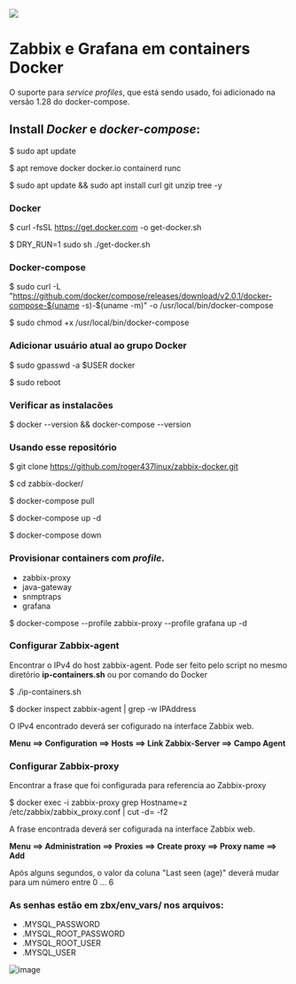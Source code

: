![](https://upload.wikimedia.org/wikipedia/commons/b/bf/Zabbix_logo.png)

# Zabbix e Grafana em containers Docker

O suporte para *service profiles*, que está sendo usado, foi adicionado na versão 1.28 do docker-compose.

## Install *Docker* e *docker-compose*:

$ sudo apt update

$ apt remove docker docker.io containerd runc

$ sudo apt update && sudo apt install curl git unzip tree -y

### Docker

$ curl -fsSL https://get.docker.com -o get-docker.sh

$ DRY_RUN=1 sudo sh ./get-docker.sh

### Docker-compose

$ sudo curl -L "https://github.com/docker/compose/releases/download/v2.0.1/docker-compose-$(uname -s)-$(uname -m)" -o /usr/local/bin/docker-compose

$ sudo chmod +x /usr/local/bin/docker-compose

### Adicionar usuário atual ao grupo Docker

$ sudo gpasswd -a $USER docker

$ sudo reboot

### Verificar as instalacões

$ docker --version  && docker-compose --version


### Usando esse repositório

$ git clone https://github.com/roger437linux/zabbix-docker.git

$ cd zabbix-docker/

$ docker-compose pull

$ docker-compose up -d

$ docker-compose down


### Provisionar containers com *profile*.
  - zabbix-proxy
  - java-gateway
  - snmptraps
  - grafana

$ docker-compose --profile zabbix-proxy --profile grafana up -d


### Configurar Zabbix-agent

Encontrar o IPv4 do host zabbix-agent. 
Pode ser feito pelo script no mesmo diretório **ip-containers.sh** ou por comando do Docker

$ ./ip-containers.sh

$ docker inspect zabbix-agent | grep -w IPAddress

O IPv4 encontrado deverá ser cofigurado na interface Zabbix web.

**Menu
  ==> Configuration 
    ==> Hosts 
      ==> Link Zabbix-Server ==>
        Campo Agent**


### Configurar Zabbix-proxy

Encontrar a frase que foi configurada para referencia ao Zabbix-proxy

$ docker exec -i zabbix-proxy grep Hostname=z /etc/zabbix/zabbix_proxy.conf | cut -d= -f2


A frase encontrada deverá ser cofigurada na interface Zabbix web.

**Menu
  ==> Administration 
    ==> Proxies 
      ==> Create proxy 
        ==> Proxy name
          ==> Add**


Após alguns segundos, o valor da coluna "Last seen (age)" deverá mudar para um número entre 0 ... 6


### As senhas estão em **zbx/env_vars/** nos arquivos:

  - .MYSQL_PASSWORD
  - .MYSQL_ROOT_PASSWORD
  - .MYSQL_ROOT_USER
  - .MYSQL_USER


![image](https://user-images.githubusercontent.com/33252885/212394257-6db7c575-308f-4294-996a-6d27809da7f9.png)
<br><br>

